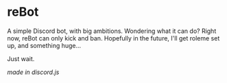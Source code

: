
# reBot
A simple Discord bot, with big ambitions.
Wondering what it can do? 
Right now, reBot can only kick and ban. Hopefully in the future, I'll get roleme set up, and something huge...

Just wait. 

*made in discord.js*
